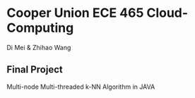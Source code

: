 # Cooper Union ECE 465 Cloud-Computing

Di Mei & Zhihao Wang

## **Final Project**

Multi-node Multi-threaded k-NN Algorithm in JAVA


